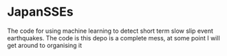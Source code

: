 # JapanSSEs

The code for using machine learning to detect short term slow slip event earthquakes. The code is this depo is a complete mess, at some point I will get around to organising it
